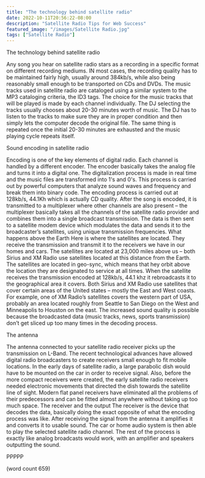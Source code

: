 ```yaml
---
title: "The technology behind satellite radio"
date: 2022-10-11T20:56:22-08:00
description: "Satellite Radio Tips for Web Success"
featured_image: "/images/Satellite Radio.jpg"
tags: ["Satellite Radio"]
---
```


The technology behind satellite radio

Any song you hear on satellite radio stars as a recording in a specific format on different recording mediums. IN most cases, the recording quality has to be maintained fairly high, usually around 384kb/s, while also being reasonably small enough to be transported on CDs and DVDs. The music tracks used in satellite radio are cataloged using a similar system to the MP3 cataloging criteria, the ID3 tags. The choice for the music tracks that will be played is made by each channel individually. The DJ selecting the tracks usually chooses about 20-30 minutes worth of music. The DJ has to listen to the tracks to make sure they are in proper condition and then simply lets the computer decode the original file. The same thing is repeated once the initial 20-30 minutes are exhausted and the music playing cycle repeats itself. 

Sound encoding in satellite radio

Encoding is one of the key elements of digital radio. Each channel is handled by a different encoder. The encoder basically takes the analog file and turns it into a digital one. The digitalization process is made in real time and the music files are transformed into 1's and 0's. This process is carried out by powerful computers that analyze sound waves and frequency and break them into binary code. The encoding process is carried out at 128kb/s, 44.1Kh which is actually CD quality. After the song is encoded, it is transmitted to a multiplexer where other channels are also present – the multiplexer basically takes all the channels of the satellite radio provider and combines them into a single broadcast transmission. The data is then sent to a satellite modem device which modulates the data and sends it to the broadcaster’s satellites, using unique transmission frequencies. 
What happens above the Earth
Here is where the satellites are located. They receive the transmission and transmit it to the receivers we have in our homes and cars. The satellites are located at 23,000 miles above us – both Sirius and XM Radio use satellites located at this distance from the Earth. The satellites are located in geo-sync, which means that hey orbit above the location they are designated to service at all times. When the satellite receives the transmission encoded at 128kb/s, 44.1 khz it rebroadcasts it to the geographical area it covers. Both Sirius and XM Radio use satellites that cover certain areas of the United states – mostly the East and West coasts. For example, one of XM Radio’s satellites covers the western part of USA, probably an area located roughly from Seattle to San Diego on the West and Minneapolis to Houston on the east. The increased sound quality is possible because the broadcasted data (music tracks, news, sports transmission) don’t get sliced up too many times in the decoding process. 

The antenna

The antenna connected to your satellite radio receiver picks up the transmission on L-Band. The recent technological advances have allowed digital radio broadcasters to create receivers small enough to fit mobile locations. In the early days of satellite radio, a large parabolic dish would have to be mounted on the car in order to receive signal. Also, before the more compact receivers were created, the early satellite radio receivers needed electronic movements that directed the dish towards the satellite line of sight. Modern flat panel receivers have eliminated all the problems of their predecessors and can be fitted almost anywhere without taking up too much space. 
The receiver and the output
The receiver is the device that decodes the data, basically doing the exact opposite of what the encoding process was like. After receiving the signal from the antenna it amplifies it and converts it to usable sound. The car or home audio system is then able to play the selected satellite radio channel. The rest of the process is exactly like analog broadcasts would work, with an amplifier and speakers outputting the sound.

PPPPP 

(word count 659)

